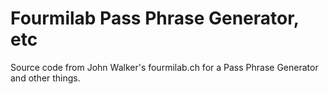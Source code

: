 # Fourmilab Pass Phrase Generator, etc
Source code from John Walker's fourmilab.ch for a Pass Phrase Generator
and other things.
